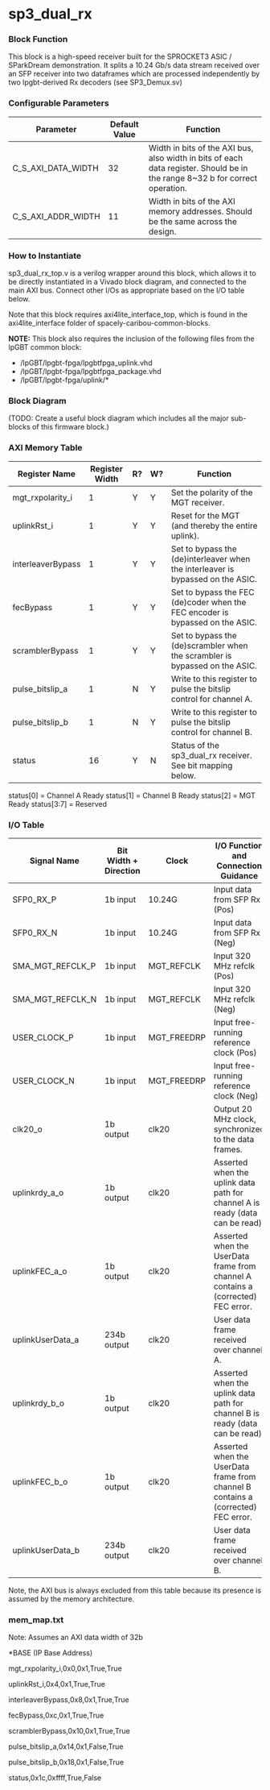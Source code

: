# sp3_dual_rx

### Block Function
This block is a high-speed receiver built for the SPROCKET3 ASIC / SParkDream demonstration. It splits a 10.24 Gb/s data stream received over an SFP receiver into two dataframes which are processed independently by two lpgbt-derived Rx decoders (see SP3_Demux.sv)

### Configurable Parameters

| Parameter     | Default Value	          | Function  |
| ------------- | ----------------------- | ------- |
| C_S_AXI_DATA_WIDTH        | 32    | Width in bits of the AXI bus, also width in bits of each data register. Should be in the range 8~32 b for correct operation. |
| C_S_AXI_ADDR_WIDTH        | 11    | Width in bits of the AXI memory addresses. Should be the same across the design. | 


### How to Instantiate
sp3_dual_rx_top.v is a verilog wrapper around this block, which allows it to be directly instantiated in a Vivado block diagram, and connected to the main AXI bus. Connect other I/Os as appropriate based on the I/O table below.

Note that this block requires axi4lite_interface_top, which is found in the axi4lite_interface folder of spacely-caribou-common-blocks.

**NOTE:** This block also requires the inclusion of the following files from the lpGBT common block:
- /lpGBT/lpgbt-fpga/lpgbtfpga_uplink.vhd
- /lpGBT/lpgbt-fpga/lpgbtfpga_package.vhd
- /lpGBT/lpgbt-fpga/uplink/*


### Block Diagram
(TODO: Create a useful block diagram which includes all the major sub-blocks of this firmware block.)

### AXI Memory Table 

| Register Name       | Register Width            | R?   | W?   | Function                             |
| -------------       | -------------------- | ---- | ---- | ------------------------------------ |
|mgt_rxpolarity_i | 1 | Y | Y | Set the polarity of the MGT receiver. |
|uplinkRst_i | 1 | Y | Y | Reset for the MGT (and thereby the entire uplink). |
|interleaverBypass | 1 | Y | Y | Set to bypass the (de)interleaver when the interleaver is bypassed on the ASIC. |
|fecBypass | 1 | Y | Y | Set to bypass the FEC (de)coder when the FEC encoder is bypassed on the ASIC.|
|scramblerBypass | 1 | Y | Y | Set to bypass the (de)scrambler when the scrambler is bypassed on the ASIC. |
|pulse_bitslip_a | 1 | N | Y | Write to this register to pulse the bitslip control for channel A. |
|pulse_bitslip_b | 1 | N | Y | Write to this register to pulse the bitslip control for channel B. |
|status | 16 | Y | N | Status of the sp3_dual_rx receiver. See bit mapping below. |

status[0] = Channel A Ready
status[1] = Channel B Ready
status[2] = MGT Ready
status[3:7] = Reserved


### I/O Table 

| Signal Name       | Bit Width + Direction          | Clock   | I/O Function and Connection Guidance |
| -------------     | ------------------------------ | ------- | ------------------------------------ |
|SFP0_RX_P| 1b input | 10.24G | Input data from SFP Rx (Pos)|
|SFP0_RX_N| 1b input | 10.24G | Input data from SFP Rx (Neg)|
|SMA_MGT_REFCLK_P| 1b input | MGT_REFCLK | Input 320 MHz refclk (Pos) |
|SMA_MGT_REFCLK_N| 1b input | MGT_REFCLK | Input 320 MHz refclk (Neg) |
|USER_CLOCK_P| 1b input | MGT_FREEDRP | Input free-running reference clock (Pos)|
|USER_CLOCK_N| 1b input | MGT_FREEDRP | Input free-running reference clock (Neg)|
|clk20_o| 1b output | clk20 | Output 20 MHz clock, synchronized to the data frames. |
|uplinkrdy_a_o| 1b output | clk20 | Asserted when the uplink data path for channel A is ready (data can be read) |
|uplinkFEC_a_o| 1b output | clk20 | Asserted when the UserData frame from channel A contains a (corrected) FEC error. |
|uplinkUserData_a| 234b output | clk20 | User data frame received over channel A.|
|uplinkrdy_b_o| 1b output | clk20 | Asserted when the uplink data path for channel B is ready (data can be read)|
|uplinkFEC_b_o| 1b output | clk20 | Asserted when the UserData frame from channel B contains a (corrected) FEC error.|
|uplinkUserData_b| 234b output | clk20 | User data frame received over channel B.|



Note, the AXI bus is always excluded from this table because its presence is assumed by the memory architecture.

### mem_map.txt

Note: Assumes an AXI data width of 32b

*BASE (IP Base Address)

mgt_rxpolarity_i,0x0,0x1,True,True

uplinkRst_i,0x4,0x1,True,True

interleaverBypass,0x8,0x1,True,True

fecBypass,0xc,0x1,True,True

scramblerBypass,0x10,0x1,True,True

pulse_bitslip_a,0x14,0x1,False,True

pulse_bitslip_b,0x18,0x1,False,True

status,0x1c,0xffff,True,False
